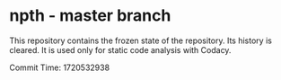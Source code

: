 # npth - master branch

This repository contains the frozen state of the repository.
Its history is cleared. It is used only for static code
analysis with Codacy.

Commit Time: 1720532938